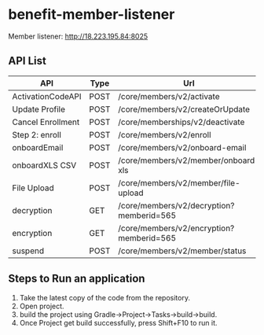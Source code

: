 # benefit-member-listener


Member listener: http://18.223.195.84:8025

## API List
| API	| Type	| Url					| Controller|
| ----	| ---	| --					| ----------|
| ActivationCodeAPI	| POST	| /core/members/v2/activate					| MemberController|
| Update Profile	| POST	| /core/members/v2/createOrUpdate			| MemberController|
| Cancel Enrollment	| POST	| /core/memberships/v2/deactivate			| MembershipController|
| Step 2: enroll	| POST	| /core/members/v2/enroll					| MemberController|
| onboardEmail		| POST	| /core/members/v2/onboard-email			| MemberController|
| onboardXLS CSV	| POST	| /core/members/v2/member/onboard-xls		| MemberController|
| File Upload		| POST	| /core/members/v2/member/file-upload		| MemberController|
| decryption		| GET	| /core/members/v2/decryption?memberid=565	| MemberController|
| encryption		| GET	| /core/members/v2/encryption?memberid=565	| MemberController|
| suspend			| POST	| /core/members/v2/member/status			| MemberController|


## Steps to Run an application
1. Take the latest copy of the code from the repository.
2. Open project.
3. build the project using Gradle->Project->Tasks->build->build.
4. Once Project get build successfully, press Shift+F10 to run it.
